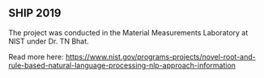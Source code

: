 SHIP 2019
---
The project was conducted in the Material Measurements Laboratory at NIST under Dr. TN Bhat. 

Read more here: https://www.nist.gov/programs-projects/novel-root-and-rule-based-natural-language-processing-nlp-approach-information
